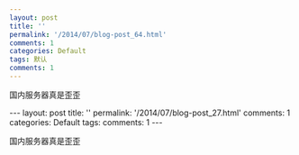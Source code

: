 ```yaml
---
layout: post
title: ''
permalink: '/2014/07/blog-post_64.html'
comments: 1
categories: Default
tags: 默认
comments: 1
---
```

<p dir="ltr">国内服务器真是歪歪</p>---
layout: post
title: ''
permalink: '/2014/07/blog-post_27.html'
comments: 1
categories: Default
tags: 
comments: 1
---
<p dir="ltr">国内服务器真是歪歪</p>